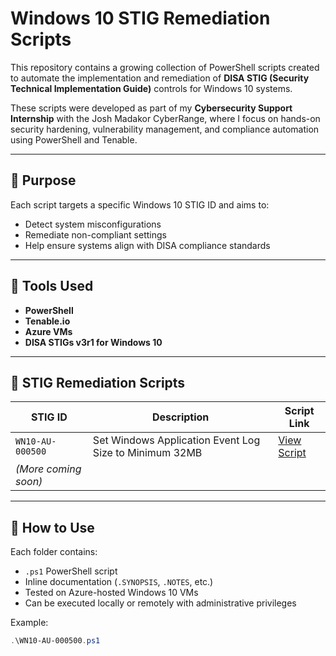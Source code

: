 # Windows 10 STIG Remediation Scripts

This repository contains a growing collection of PowerShell scripts created to automate the implementation and remediation of **DISA STIG (Security Technical Implementation Guide)** controls for Windows 10 systems.

These scripts were developed as part of my **Cybersecurity Support Internship** with the Josh Madakor CyberRange, where I focus on hands-on security hardening, vulnerability management, and compliance automation using PowerShell and Tenable.

---

## 📌 Purpose

Each script targets a specific Windows 10 STIG ID and aims to:
- Detect system misconfigurations
- Remediate non-compliant settings
- Help ensure systems align with DISA compliance standards

---

## 🧰 Tools Used
- **PowerShell**
- **Tenable.io**
- **Azure VMs**
- **DISA STIGs v3r1 for Windows 10**

---

## 📁 STIG Remediation Scripts

| STIG ID           | Description                                                | Script Link |
|-------------------|------------------------------------------------------------|-------------|
| `WN10-AU-000500`  | Set Windows Application Event Log Size to Minimum 32MB     | [View Script](./WN10-AU-000500/WN10-AU-000500.ps1) |
| _(More coming soon)_ | | |

---

## 🔧 How to Use

Each folder contains:
- `.ps1` PowerShell script
- Inline documentation (`.SYNOPSIS`, `.NOTES`, etc.)
- Tested on Azure-hosted Windows 10 VMs
- Can be executed locally or remotely with administrative privileges

Example:
```powershell
.\WN10-AU-000500.ps1
